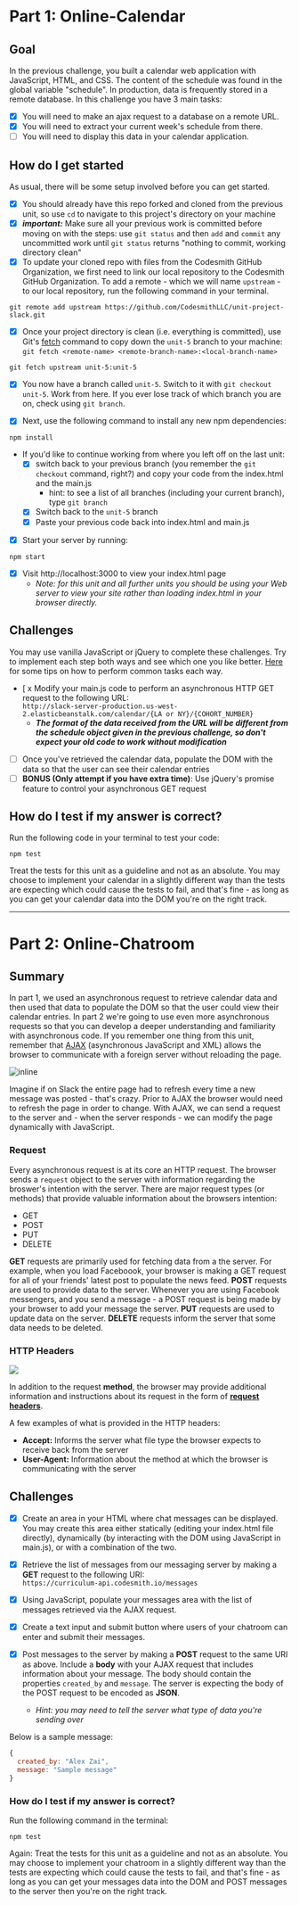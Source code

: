 # Part 1: Online-Calendar

## Goal
In the previous challenge, you built a calendar web application with JavaScript, HTML, and CSS. The content of the schedule was found in the global variable "schedule". In production, data is frequently stored in a remote database.
In this challenge you have 3 main tasks:

- [x] You will need to make an ajax request to a database on a remote URL.
- [x] You will need to extract your current week's schedule from there.
- [ ] You will need to display this data in your calendar application.

## How do I get started
As usual, there will be some setup involved before you can get started.

- [x] You should already have this repo forked and cloned from the previous unit, so use `cd` to navigate to this project's directory on your machine
- [x] ***important:*** Make sure all your previous work is committed before moving on with the steps: use `git status` and then `add` and `commit` any uncommitted work until `git status` returns "nothing to commit, working directory clean"
- [x] To update your cloned repo with files from the Codesmith GitHub Organization, we first need to link our local repository to the Codesmith GitHub Organization. To add a remote - which we will name `upstream` - to our local repository, run the following command in your terminal.<br>
```
git remote add upstream https://github.com/CodesmithLLC/unit-project-slack.git
```
- [x] Once your project directory is clean (i.e. everything is committed), use Git's [fetch](https://git-scm.com/docs/git-fetch) command to copy down the `unit-5` branch to your machine: `git fetch <remote-name> <remote-branch-name>:<local-branch-name>`
```
git fetch upstream unit-5:unit-5
```

- [x] You now have a branch called `unit-5`. Switch to it with `git checkout unit-5`. Work from here. If you ever lose track of which branch you are on, check using `git branch`.

- [x] Next, use the following command to install any new npm dependencies:
```
npm install
```

- If you'd like to continue working from where you left off on the last unit:
	- [x] switch back to your previous branch (you remember the `git checkout` command, right?) and copy your code from the index.html and the main.js
		- hint: to see a list of all branches (including your current branch), type `git branch`
	- [x] Switch back to the `unit-5` branch
	- [x] Paste your previous code back into index.html and main.js
- [x] Start your server by running:
```
npm start
```

- [x] Visit http://localhost:3000 to view your index.html page
	- *Note: for this unit and all further units you should be using your Web server to view your site rather than loading index.html in your browser directly.*

## Challenges

You may use vanilla JavaScript or jQuery to complete these challenges. Try to implement each step both ways and see which one you like better. [Here](http://youmightnotneedjquery.com) for some tips on how to perform common tasks each way.

- [ x Modify your main.js code to perform an asynchronous HTTP GET request to the following URL: <br> ```http://slack-server-production.us-west-2.elasticbeanstalk.com/calendar/{LA or NY}/{COHORT_NUMBER}```
	- ***The format of the data received from the URL will be different from the schedule object given in the previous challenge, so don't expect your old code to work without modification***
- [ ] Once you've retrieved the calendar data, populate the DOM with the data so that the user can see their calendar entries
- [ ] **BONUS (Only attempt if you have extra time)**: Use jQuery's promise feature to control your asynchronous GET request

## How do I test if my answer is correct?
Run the following code in your terminal to test your code:
```
npm test
```

Treat the tests for this unit as a guideline and not as an absolute. You may choose to implement your calendar in a slightly different way than the tests are expecting which could cause the tests to fail, and that's fine - as long as you can get your calendar data into the DOM you're on the right track.

---

# Part 2: Online-Chatroom

## Summary
In part 1, we used an asynchronous request to retrieve calendar data and then used that data to populate the DOM so that the user could view their calendar entries. In part 2 we're going to use even more asynchronous requests so that you can develop a deeper understanding and familiarity with asynchronous code. If you remember one thing from this unit, remember that [AJAX](https://en.wikipedia.org/wiki/Ajax_(programming)) (asynchronous JavaScript and XML) allows the browser to communicate with a foreign server without reloading the page.

![inline](./docs/assets/images/page_lifecycles.png)

Imagine if on Slack the entire page had to refresh every time a new message was posted - that's crazy. Prior to AJAX the browser would need to refresh the page in order to change. With AJAX, we can send a request to the server and - when the server responds - we can modify the page dynamically with JavaScript.

### Request
Every asynchronous request is at its core an HTTP request. The browser sends a `request` object to the server with information regarding the broswer's intention with the server. There are major request types (or methods) that provide valuable information about the browsers intention:

- GET
- POST
- PUT
- DELETE

**GET** requests are primarily used for fetching data from a the server. For example, when you load Faceboook, your browser is making a GET request for all of your friends' latest post to populate the news feed. **POST** requests are used to provide data to the server. Whenever you are using Facebook messengers, and you send a message - a POST request is being made by your browser to add your message the server. **PUT** requests are used to update data on the server. **DELETE** requests inform the server that some data needs to be deleted.

### HTTP Headers
![](./docs/assets/images/http_headers.png)

In addition to the request **method**, the browser may provide additional information and instructions about its request in the form of **[request headers](https://en.wikipedia.org/wiki/List_of_HTTP_header_fields)**.

A few examples of what is provided in the HTTP headers:

- **Accept:** Informs the server what file type the browser expects to receive back from the server
- **User-Agent:** Information about the method at which the browser is communicating with the server


## Challenges
- [x] Create an area in your HTML where chat messages can be displayed. You may create this area either statically (editing your index.html file directly), dynamically (by interacting with the DOM using JavaScript in main.js), or with a combination of the two.

- [x] Retrieve the list of messages from our messaging server by making a **GET** request to the following URI: <br>```https://curriculum-api.codesmith.io/messages```

- [x] Using JavaScript, populate your messages area with the list of messages retrieved via the AJAX request.


- [x] Create a text input and submit button where users of your chatroom can enter and submit their messages.


- [x] Post messages to the server by making a **POST** request to the same URI as above. Include a **body** with your AJAX request that includes information about your message. The body should contain the properties `created_by` and `message`. The server is expecting the body of the POST request to be encoded as **JSON**.  
	- *Hint: you may need to tell the server what type of data you're sending over*

Below is a sample message:

```javascript
{
  created_by: "Alex Zai",
  message: "Sample message"
}
```

### How do I test if my answer is correct?

Run the following command in the terminal:
```
npm test
```

Again: Treat the tests for this unit as a guideline and not as an absolute. You may choose to implement your chatroom in a slightly different way than the tests are expecting which could cause the tests to fail, and that's fine - as long as you can get your messages data into the DOM and POST messages to the server then you're on the right track.
